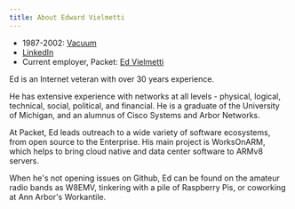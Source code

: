 ```yaml
---
title: About Edward Vielmetti
---
```


* 1987-2002: [Vacuum](http://www-personal.umich.edu/~emv/project/vacuum/about.html)
* [LinkedIn](https://www.linkedin.com/in/edwardvielmetti)
* Current employer, Packet: [Ed Vielmetti](https://www.packet.com/about/team/ed-vielmetti/)

Ed is an Internet veteran with over 30 years experience.

He has extensive experience with networks at all levels - physical,
logical, technical, social, political, and financial.  He is a graduate
of the University of Michigan, and an alumnus of Cisco Systems and
Arbor Networks.

At Packet, Ed leads outreach to a wide variety of software ecosystems,
from open source to the Enterprise.   His main project is WorksOnARM,
which helps to bring cloud native and data center software to ARMv8
servers.

When he's not opening issues on Github, Ed can be found on the amateur
radio bands as W8EMV, tinkering with a pile of Raspberry Pis, or coworking
at Ann Arbor's Workantile.
